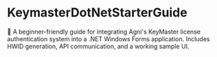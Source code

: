 # KeymasterDotNetStarterGuide
🔐 A beginner-friendly guide for integrating Agni's KeyMaster license authentication system into a .NET Windows Forms application. Includes HWID generation, API communication, and a working sample UI.

